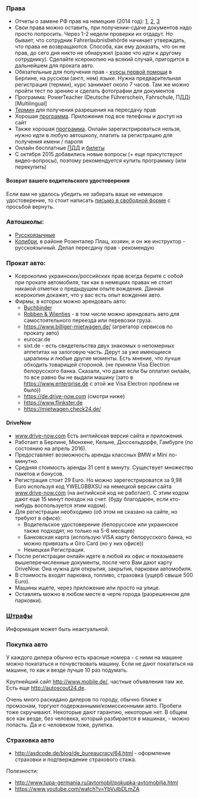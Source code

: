 ### Права
- Отчеты о замене РФ прав на немецкие (2014 год): [1](http://ewgrafus.livejournal.com/32917.html), [2](http://ewgrafus.livejournal.com/34518.html), [3](http://ewgrafus.livejournal.com/36265.html)
- Свои права можно оставить, при получении-сдаче документов надо просто попросить. Через 1-2 недели проверки их отдадут. Но бывает, что сотрудник Fahrerlaubnisbehörde начинает утверждать, что права не возвращаются. Способа, как ему доказать, что он не прав, до сего дня никто не обнаружил (разве что идти к другому сотруднику). Сделайте ксерокопию на всякий случай, пригодится в дальнейшем для проката авто.
- Обязательные для получения прав - [курсы первой помощи](http://www.dehig.de/standorte/berlin/berlin-mitte/) в Берлине, на русском (англ, нем) языке. Нужна предварительная регистрация (термин), курс занимает около 7 часов. Там же можно пройти тест по зрению и сделать фотографии для документов
- Программа: PowerTeacher (Deutsche Führerschein, Fahrschule, ПДД) [Multilingual] 
- [Термин](https://service.berlin.de/dienstleistung/121598/) для получения разрешения на пересдачу прав
- Хорошая [программа](http://www.fahrschule.de/). Приложения под все телефоны и доступ на сайт
- Также хорошая [программа](http://www.fahren-lernen.de/). Онлайн зарегистрироваться нельзя, нужно идти в любую автошколу, платить за регистрацию для получения имени / пароля
- Онлайн бесплатные [ПДД](http://levy.com.ru/docs/stvo/) и [билеты](http://fuhrerschein.tatarkin.ru/tickets/1.htm)
- С октября 2015 добавились новые вопросы (+ еще присутствуют видео-вопросы), поэтому рекомендуется купить программку (или перекупить)

#### Возврат вашего водительского удостоверения
Если вам не удалось убедить не забирать ваше не немецкое удостоверение, то стоит написать [письмо в свободной форме](https://github.com/ewgRa/de_faq/blob/master/files/DrivingLicenseReturnTemplate.md) с просьбой вернуть.

### Автошколы:
- [Русскоязычные](http://berlin24.ru/firm/avtomobili/avtoshkoli-v-berline/6-45-0.html)
- [Колибри](http://www.fahrschule-colibri.de/), в районе Розенталер Плац, хозяин, и он же инструктор - русскоязычный. Делал пересдачу прав - рекомендую

### Прокат авто:
- Ксерокопию украинских/российских прав всегда берите с собой при прокате автомобиля, так как в немецких правах не стоит никакой отметки о предыдущем опыте вождения. Данная ксерокопия докажет, что у вас есть опыт вождения авто.
- Фирмы, в которых можно арендовать авто:
  - [Buchbinder](https://www.buchbinder.de/)
  - [Robben & Wientjes](http://www.robben-wientjes.de/) - в том числе можно арендовать авто для самостоятельного  переезда или перевозки груза.
  - https://www.billiger-mietwagen.de/   (агрегатор сервисов по прокату авто)
  - eurocar.de
  - sixt.de - есть свидетельства двух знакомых о непомерных аппетитах на залоговую часть. Дерут за уже имеющиеся царапины и любые другие моменты. Есть мнение, что лучше обходить товарищей стороной. (не приняли Visa Electron белорусского банка. Сказали, что даже если бы оплатил онлайн, то все равно бы не выдали машину (зато в https://www.enterprise.de с этой же Visa Electron проблем не было))
  - https://de.drive-now.com (смотри ниже)
  - https://www.flinkster.de
  - https://mietwagen.check24.de/

#### DriveNow
- www.drive-now.com Есть английская версия сайта и приложения.
- Работает в Берлине, Мюнхене, Кельне, Дюссельдорфе, Гамбурге (по состоянию на апрель 2016).
- Предоставляет возможность аренды классных BMW и Mini по-минутно.
- Средняя стоимость аренды 31 cent в минуту. Существует множество пакетов и бонусов.
- Регистрация стоит 29 Euro. Но можно зарегестрироватся за 9,98 Euro используя код YWELGBBXSU на немецкой версии сайта www.drive-now.com (на английской код не работает). С этим кодом дают еще 15 минут поездок на счет. (буду благодарен, если кто-нибудь воспользуется этим кодом).
- Для регистрации необходимо (об этом не сказано на сайте, но требуют в офисе):
  - Водительское удостоверение (белорусское или украинское также подходят, но только на 5-6 месяцев)
  - Банковская карта (использую VISA карту белорусского банка, но можно привязать и Giro Card (но у них офисе))
  - Немецкая Регистрация.
- После регистрации онлайн идете в любой их офис и показываете вышеперечисленные документы, после чего Вам дают карту DriveNow. Она нужна для открытия, закрытия, парковки автомобиля.
- В стоимость входят парковка, топливо, страховка (ущерб свыше 500 Euro).
- Машины ищете, через приложение или просто на улице.
- Оставлять можно в любом месте в черте города (разрешенном для парковки).

### [Штрафы](http://auto.germany.ru/pravo/buskatalog.html)
Информация может быть неактуальной.

### Покупка авто
У каждого дилера обычно есть красные номера - с ними на машине можно покататься и почувствовать машину. Если не дают покататься на машине, то как и везде лучше 10 раз подумать.

Крупнейший сайт http://www.mobile.de/, частные объявления там же. Есть еще http://autoscout24.de.

Очень много раскидано дилеров по городу, обычно ближе к промзонам, торгуют подержанными/комиссионными авто. Пробеги тоже скручивают. Некоторые дают гарантию, некоторые нет. В общем все как везде, без человека, который разбирается в машинах, - можно попасть. Да и с человеком тоже, рулетка.

### Страховка авто
  - http://asdcode.de/blog/de_bureaucracy/64.html - оформление страховки и подтверждение страхового стажа.

Полезности:
- http://www.tupa-germania.ru/avtomobil/pokupka-avtomobilja.html
- https://www.youtube.com/watch?v=YbVulbDLmZA
